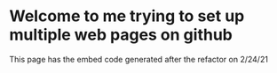 # Welcome to me trying to set up multiple web pages on github

<head>
<html>
<body>
<p>
This page has the embed code generated after the refactor on 2/24/21</p>

<script>(()=>{const e=document.createElement("script");e.src="https://cdn.jsdelivr.net/npm/iframe-resizer@4.2.11/js/iframeResizer.min.js",document.body.appendChild(e),e.addEventListener("load",function(){const e=document.createElement("iframe");e.id="crowdsmart-embed-app",e.src="https://www.crowdsmartstage.ai/embed/evaluation/logohere/38a8b05e-72d3-11eb-82b2-0ad589fedacf/47c28d76-72d3-11eb-bc0f-0ad589fedacf",document.body.appendChild(e),e.addEventListener("load",function(){iFrameResize({},"#crowdsmart-embed-app")})})})();</script>

</body>
</html>
<style>
  #crowdsmart-embed-app {
    background: transparent;
    border: none;
    bottom: 0;
    max-height: 100vh;
    position: fixed;
    right: 0;
    width: 420px;
  }
</style>
</head>
